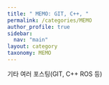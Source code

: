 ```yaml
---
title: " MEMO: GIT, C++, "
permalink: /categories/MEMO
author_profile: true
sidebar:
  nav: "main"
layout: category
taxonomy: MEMO
---
```

  기타 여러 포스팅(GIT, C++ ROS 등)

